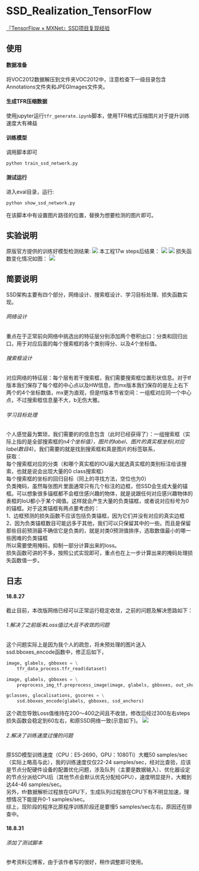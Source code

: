 # SSD_Realization_TensorFlow
[『TensorFlow × MXNet』SSD项目复现经验](https://www.cnblogs.com/hellcat/p/9540591.html)<br>
## 使用
#### 数据准备
将VOC2012数据解压到文件夹VOC2012中，注意检查下一级目录包含Annotations文件夹和JPEGImages文件夹。
#### 生成TFR压缩数据
使用jupyter运行`tfr_generate.ipynb`脚本，使用TFR格式压缩图片对于提升训练速度大有裨益
#### 训练模型
调用脚本即可
```bash
python train_ssd_network.py
```
#### 测试运行
进入eval目录，运行:
```bash
python show_ssd_network.py
```
在该脚本中有设置图片路径的位置，替换为想要检测的图片即可。
## 实验说明
原版官方提供的训练好模型检测结果:
![](https://images2018.cnblogs.com/blog/1161096/201808/1161096-20180831204058814-441316459.png)
本工程17w steps后结果：
![](https://images2018.cnblogs.com/blog/1161096/201809/1161096-20180902111153674-1375595142.png)
![](https://images2018.cnblogs.com/blog/1161096/201809/1161096-20180902111251561-1427599621.png)
损失函数变化情况如图：
![](https://images2018.cnblogs.com/blog/1161096/201808/1161096-20180831203908478-264691720.png)
## 简要说明
SSD架构主要有四个部分，网络设计、搜索框设计、学习目标处理、损失函数实现。<br>
###### 网络设计
重点在于正常前向网络中挑选出的特征层分别添加两个卷积出口：分类和回归出口，用于对应后面的每个搜索框的各个类别得分、以及4个坐标值。<br>
###### 搜索框设计
对应网络的特征层：每个层有若干搜索框，我们需要搜索框位置形状信息。对于tf版本我们保存了每个框的中心点以及HW信息，而mx版本我们保存的是左上右下两个的4个坐标数值，mx更为直观，但是tf版本节省空间：一组框对应同一个中心点，不过搜索框信息量不大，b无伤大雅。<br>
###### 学习目标处理
个人感觉最为繁琐，我们需要的的信息包含（此时已经获得了）：一组搜索框（实际上指的是全部搜索框的n*4个坐标值），图片的label、图片的真实框坐标(对应label数目*4)，我们需要的就是找到搜索框和真是图片的标签联系，<br>
获取：<br>
每个搜索框对应的分类（和哪个真实框的IOU最大就选真实框的类别标注给该搜索，也就是说会出现大量的0 class搜索框）<br>
每个搜索框的坐标的回归目标（同上的寻找方法，空位也为0）<br>
负类掩码，虽然每张图片里面通常只有几个标注的边框，但SSD会生成大量的锚框。可以想象很多锚框都不会框住感兴趣的物体，就是说跟任何对应感兴趣物体的表框的IoU都小于某个阈值。这样就会产生大量的负类锚框，或者说对应标号为0的锚框。对于这类锚框有两点要考虑的：<br>
    1、边框预测的损失函数不应该包括负类锚框，因为它们并没有对应的真实边框<br>
    2、因为负类锚框数目可能远多于其他，我们可以只保留其中的一些。而且是保留那些目前预测最不确信它是负类的，就是对类0预测值排序，选取数值最小的哪一些困难的负类锚框<br>
所以需要使用掩码，抑制一部分计算出来的loss。<br>
损失函数可讲的不多，按照公式实现即可，重点也在上一步计算出来的掩码处理损失函数值一步。
## 日志
#### 18.8.27
截止目前，本改版网络已经可以正常运行稳定收敛，之前的问题及解决思路如下：
###### 1.解决了之前版本Loss值过大且不收敛的问题
这个问题实际上是因为我个人的疏忽，将未预处理的图片送入ssd.bboxes_encode函数中，修正后如下，
```python
image, glabels, gbboxes = \
    tfr_data_process.tfr_read(dataset)

image, glabels, gbboxes = \
    preprocess_img_tf.preprocess_image(image, glabels, gbboxes, out_shape=(300, 300))

gclasses, glocalisations, gscores = \
    ssd.bboxes_encode(glabels, gbboxes, ssd_anchors)
```
这个疏忽导致Loss值维持在200～400之间且不收敛，修改后经过300左右steps损失函数会稳定到60左右，和原SSD网络一致(示意如下)。
![](https://images2018.cnblogs.com/blog/1161096/201808/1161096-20180827102137740-1449500022.png)
###### 2.解决了训练速度过慢的问题
原SSD模型训练速度（CPU：E5-2690，GPU：1080Ti）大概50 samples/sec（实际上略高与此），我的训练速度仅仅22-24 samples/sec，经对比查验，应该是节点分配硬件设备的配置优化问题，涉及队列（主要是数据输入）、优化器设定的节点分派给CPU后（其他节点会默认优先分配给GPU），速度明显提升，大概到达44-46 samples/sec。<br>
另外，tfr数据解析过程放在GPU下，生成队列过程放在CPU下有不明显加速，理想情况下能提升0-1 samples/sec。<br>
综上，现阶段的程序比原程序训练阶段还是要慢5 samples/sec左右，原因还在排查中。<br>
#### 18.8.31
###### 添加了测试脚本
参考资料见博客，由于该作者写的很好，稍作调整即可使用。
